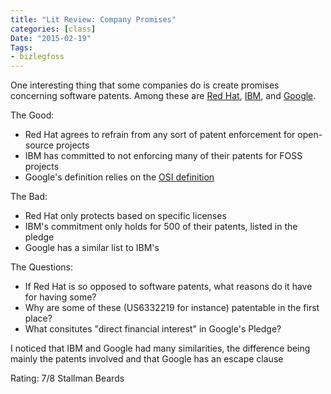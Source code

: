 ```yaml
---
title: "Lit Review: Company Promises"
categories: [class]
Date: "2015-02-19"
Tags:
- bizlegfoss
---
```


One interesting thing that some companies do is create promises concerning software patents.
Among these are [Red Hat][], [IBM][], and [Google][].

The Good:

- Red Hat agrees to refrain from any sort of patent enforcement for open-source projects
- IBM has committed to not enforcing many of their patents for FOSS projects
- Google's definition relies on the [OSI definition][OSI]

The Bad:

- Red Hat only protects based on specific licenses
- IBM's commitment only holds for 500 of their patents, listed in the pledge
- Google has a similar list to IBM's

The Questions:

- If Red Hat is so opposed to software patents, what reasons do it have for having some?
- Why are some of these (US6332219 for instance) patentable in the first place?
- What consitutes "direct financial interest" in Google's Pledge?

I noticed that IBM and Google had many similarities, the difference being mainly the patents involved and that Google has an escape clause

Rating: 7/8 Stallman Beards

[Red Hat]: http://www.redhat.com/legal/patent_policy.html
[IBM]: http://www.ibm.com/ibm/licensing/patents/pledgedpatents.pdf
[Google]: https://www.google.com/patents/opnpledge/pledge/
[OSI]: http://opensource.org/osd
